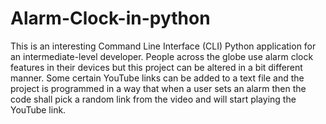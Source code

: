 # Alarm-Clock-in-python
This is an interesting Command Line Interface (CLI) Python application for an intermediate-level developer. People across the globe use alarm clock features in their devices but this project can be altered in a bit different manner. Some certain YouTube links can be added to a text file and the project is programmed in a way that when a user sets an alarm then the code shall pick a random link from the video and will start playing the YouTube link.
